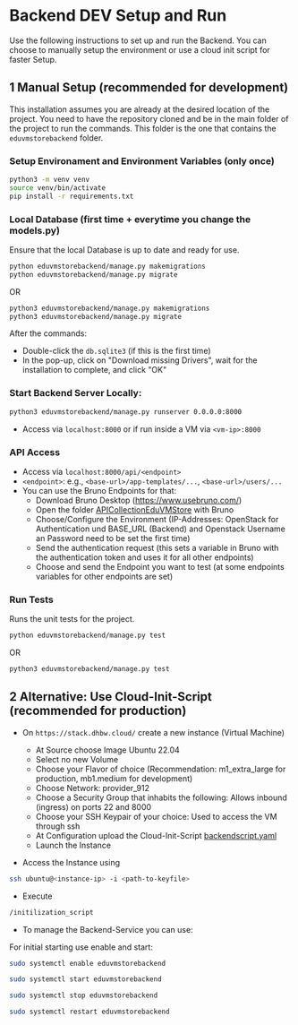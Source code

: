 # Backend DEV Setup and Run
Use the following instructions to set up and run the Backend.
You can choose to manually setup the environment or use a cloud init script for faster Setup.

## 1 Manual Setup (recommended for development)
This installation assumes you are already at the desired location of the project.
You need to have the repository cloned and be in the main folder of the project to run the commands. This folder is the one that contains the `eduvmstorebackend` folder.
### Setup Environament and Environment Variables (only once)
```bash
python3 -m venv venv
source venv/bin/activate
pip install -r requirements.txt
```

### Local Database (first time + everytime you change the models.py)
Ensure that the local Database is up to date and ready for use.
```bash
python eduvmstorebackend/manage.py makemigrations
python eduvmstorebackend/manage.py migrate
```
OR 
```bash
python3 eduvmstorebackend/manage.py makemigrations
python3 eduvmstorebackend/manage.py migrate
```
After the commands:
* Double-click the `db.sqlite3` (if this is the first time)
* In the pop-up, click on "Download missing Drivers", wait for the installation to complete, and click "OK"

### Start Backend Server Locally:
```bash
python3 eduvmstorebackend/manage.py runserver 0.0.0.0:8000
```
* Access via `localhost:8000` or if run inside a VM via `<vm-ip>:8000`


### API Access
* Access via `localhost:8000/api/<endpoint>`
* `<endpoint>`: e.g., `<base-url>/app-templates/...`, `<base-url>/users/...`
* You can use the Bruno Endpoints for that:
  * Download Bruno Desktop (https://www.usebruno.com/)
  * Open the folder [APICollectionEduVMStore](/APICollectionEduVMStore) with Bruno
  * Choose/Configure the Environment (IP-Addresses: OpenStack for Authentication und BASE_URL (Backend) and Openstack Username an Password need to be set the first time)
  * Send the authentication request (this sets a variable in Bruno with the authentication token and uses it for all other endpoints)
  * Choose and send the Endpoint you want to test (at some endpoints variables for other endpoints are set)

### Run Tests
Runs the unit tests for the project.
```bash
python eduvmstorebackend/manage.py test
```
OR 
```bash
python3 eduvmstorebackend/manage.py test
```

## 2 Alternative: Use Cloud-Init-Script (recommended for production)
* On `https://stack.dhbw.cloud/` create a new instance (Virtual Machine)
  - At Source choose Image Ubuntu 22.04 
  - Select no new Volume
  - Choose your Flavor of choice (Recommendation: m1_extra_large for production, mb1.medium for development)
  - Choose Network: provider_912
  - Choose a Security Group that inhabits the following: Allows inbound (ingress) on ports 22 and 8000 
  - Choose your SSH Keypair of your choice: Used to access the VM through ssh 
  - At Configuration upload the Cloud-Init-Script [backendscript.yaml](/backendscript.yaml)
  - Launch the Instance

* Access the Instance using 
```bash
ssh ubuntu@<instance-ip> -i <path-to-keyfile>
```
* Execute 
```bash
/initilization_script
```
* To manage the Backend-Service you can use:

For initial starting use enable and start:
```bash
sudo systemctl enable eduvmstorebackend
```
```bash
sudo systemctl start eduvmstorebackend
```
```bash
sudo systemctl stop eduvmstorebackend
````
```bash
sudo systemctl restart eduvmstorebackend
```

